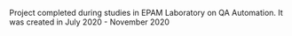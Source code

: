 Project completed during studies in EPAM Laboratory on QA Automation.
It was created in July 2020 - November 2020
